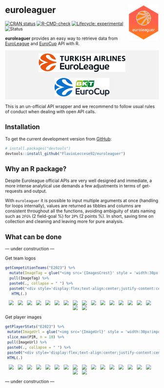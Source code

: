 
<!-- README.md is generated from README.Rmd. Please edit that file -->

# euroleaguer <img src="man/figures/logo.png" align="right" width="100px"/>

<!-- badges: start -->

[![CRAN
status](https://www.r-pkg.org/badges/version/euroleaguer)](https://CRAN.R-project.org/package=euroleaguer)
[![R-CMD-check](https://github.com/FlavioLeccese92/euroleaguer/actions/workflows/R-CMD-check.yaml/badge.svg)](https://github.com/FlavioLeccese92/euroleaguer/actions/workflows/R-CMD-check.yaml)
[![Lifecycle:
experimental](https://img.shields.io/badge/lifecycle-experimental-orange.svg)](https://lifecycle.r-lib.org/articles/stages.html#experimental)
![Status](https://progress-bar.dev/75/?title=progress)

<!-- badges: end -->

**euroleaguer** provides an easy way to retrieve data from
[EuroLeague](https://www.euroleaguebasketball.net/euroleague/) and
[EuroCup](https://www.euroleaguebasketball.net/eurocup/) API with R.

<div style = 'display:flex; text-align:center; justify-content:center;
     max-width:100%; margin-bottom: 10px; flex-wrap: wrap; 
     background-color: #f2f2f2;'>
<img src='man/figures/euroleague-logo.png'
     style = 'padding: 10px; height: 60px!important; background-color:
     transparent!important;'>
<img src='man/figures/eurocup-logo.png'
     style = 'padding: 10px; height: 60px!important; background-color:
     transparent!important;'>
</div>

This is an un-official API wrapper and we recommend to follow usual
rules of conduct when dealing with open API calls.

## Installation

To get the current development version from
[GitHub](https://github.com/):

``` r
# install.packages("devtools")
devtools::install_github("FlavioLeccese92/euroleaguer")
```

## Why an R package?

Despite Euroleague official APIs are very well designed and immediate, a
more intense analytical use demands a few adjustments in terms of
get-requests and output.

With `euroleaguer` it is possible to input multiple arguments at once
(handling for loops internally), values are returned as tibbles and
columns are consistent throughout all the functions, avoiding ambiguity
of stats naming such as `2FG%` (2 field-goal %) for `2P%` (2 points %).
In short, saving time on collection and cleaning and leaving more for
pure analysis.

## What can be done

— under construction —

Get team logos

``` r
getCompetitionTeams("E2023") %>% 
  mutate(ImageTag = glue("<img src='{ImagesCrest}' style = 'width:30px!important;'>")) %>% 
  pull(ImageTag) %>% 
  paste0(., collapse = " ") %>% 
  paste0("<div style='display:flex;text-align:center;justify-content:center;max-width:100%;flex-wrap: wrap;'>", ., "</div>") %>%
   HTML(.)
```

<div style='display:flex;text-align:center;justify-content:center;max-width:100%;flex-wrap: wrap;'><img src='https://media-cdn.incrowdsports.com/ccc34858-22b0-47dc-904c-9940b0a16ff3.png' style = 'width:30px!important;'> <img src='https://media-cdn.incrowdsports.com/8ea8cec7-d8f7-45f4-a956-d976b5867610.png' style = 'width:30px!important;'> <img src='https://media-cdn.incrowdsports.com/89ed276a-2ba3-413f-8ea2-b3be209ca129.png' style = 'width:30px!important;'> <img src='https://media-cdn.incrowdsports.com/e324a6af-2a72-443e-9813-8bf2d364ddab.png' style = 'width:30px!important;'> <img src='https://media-cdn.incrowdsports.com/d2eef4a8-62df-4fdd-9076-276004268515.png' style = 'width:30px!important;'> <img src='https://media-cdn.incrowdsports.com/8154f184-c61a-4e7f-b14d-9d802e35cb95.png' style = 'width:30px!important;'> <img src='https://media-cdn.incrowdsports.com/35dfa503-e417-481f-963a-bdf6f013763e.png' style = 'width:30px!important;'> <img src='https://media-cdn.incrowdsports.com/817b0e58-d595-4b09-ab0b-1e7cc26249ff.png' style = 'width:30px!important;'> <img src='https://media-cdn.incrowdsports.com/0233ebbb-f3a2-49ea-837c-7fd3e661e672.png' style = 'width:30px!important;'> <img src='https://media-cdn.incrowdsports.com/e33c6d1a-95ca-4dbc-b8cb-0201812104cc.png' style = 'width:30px!important;'> <img src='https://media-cdn.incrowdsports.com/5c55ef14-29df-4328-bd52-a7a64c432350.png' style = 'width:30px!important;'> <img src='https://media-cdn.incrowdsports.com/789423ac-3cdf-4b89-b11c-b458aa5f59a6.png' style = 'width:30px!important;'> <img src='https://media-cdn.incrowdsports.com/696724ea-a92f-456e-8572-aca4ce0ff025.png' style = 'width:30px!important;'> <img src='https://media-cdn.incrowdsports.com/2681304e-77dd-4331-88b1-683078c0fb49.png' style = 'width:30px!important;'> <img src='https://media-cdn.incrowdsports.com/1a3e1404-4f6f-4ede-9d8b-30eee7cb51b4.png' style = 'width:30px!important;'> <img src='https://media-cdn.incrowdsports.com/efd12730-f2ea-4830-9caa-7f2f676079c2.png' style = 'width:30px!important;'> <img src='https://media-cdn.incrowdsports.com/4af5e83b-f2b5-4fba-a87c-1f85837a508a.png' style = 'width:30px!important;'> <img src='https://media-cdn.incrowdsports.com/0aa09358-3847-4c4e-b228-3582ee4e536d.png' style = 'width:30px!important;'></div>

Get player images

``` r
getPlayerStats("E2023") %>% 
 mutate(ImageUrl = glue("<img src='{ImageUrl}' style = 'width:30px!important;'>")) %>% 
 slice_max(PIR, n = 18) %>% 
 pull(ImageUrl) %>% 
 paste0(., collapse = " ") %>% 
 paste0("<div style='display:flex;text-align:center;justify-content:center;max-width:100%;flex-wrap: wrap;'>", ., "</div>") %>%
 HTML(.)
```

<div style='display:flex;text-align:center;justify-content:center;max-width:100%;flex-wrap: wrap;'><img src='https://media-cdn.incrowdsports.com/b1d0cea7-ddc1-41ba-8110-62c8d6ff99d8.png' style = 'width:30px!important;'> <img src='https://media-cdn.incrowdsports.com/7a3e96a0-c7b3-402f-a82f-dea0632b35d8.png' style = 'width:30px!important;'> <img src='https://media-cdn.incrowdsports.com/4ef7934f-4c66-4ae0-97c3-cbafb98b34ad.png' style = 'width:30px!important;'> <img src='https://media-cdn.incrowdsports.com/c69345b9-052a-41ed-a53d-e82d2d4c3687.png' style = 'width:30px!important;'> <img src='https://media-cdn.incrowdsports.com/b6443b59-d3b7-4bb3-ae38-e4de75da64fb.png' style = 'width:30px!important;'> <img src='https://media-cdn.incrowdsports.com/3e8764fc-3edf-49b9-8d87-8f16757e87c8.png' style = 'width:30px!important;'> <img src='https://media-cdn.incrowdsports.com/a0162fd5-54a8-4358-89fb-de5d05782920.png' style = 'width:30px!important;'> <img src='https://media-cdn.incrowdsports.com/e25df055-15de-4fc1-8866-cc974df81b8f.png' style = 'width:30px!important;'> <img src='https://media-cdn.incrowdsports.com/be85913b-58c1-4631-8d09-1b7d06356c3e.png' style = 'width:30px!important;'> <img src='https://media-cdn.incrowdsports.com/af27d4ca-e455-4dbb-a657-10bd2ef74933.png' style = 'width:30px!important;'> <img src='https://media-cdn.incrowdsports.com/8d67d189-5722-4ac9-918c-70c114ff40d9.png' style = 'width:30px!important;'> <img src='https://media-cdn.incrowdsports.com/a780973a-7903-450f-b97a-5e7d3c271175.png' style = 'width:30px!important;'> <img src='https://media-cdn.incrowdsports.com/811b772b-4289-47ff-8c8f-cd41352f1f38.png' style = 'width:30px!important;'> <img src='https://media-cdn.incrowdsports.com/4db5f5d2-af86-4257-b7a4-6dde41fecad7.png' style = 'width:30px!important;'> <img src='https://media-cdn.incrowdsports.com/6e24d642-0b45-45b6-9e40-df570b8433a8.png' style = 'width:30px!important;'> <img src='https://media-cdn.incrowdsports.com/d063a5f7-3186-4014-b300-3e78cadd4615.png' style = 'width:30px!important;'> <img src='https://media-cdn.incrowdsports.com/ff93a9d7-f400-4494-ae2e-72cfd057ac85.png' style = 'width:30px!important;'> <img src='https://media-cdn.incrowdsports.com/16f6b30d-521e-4098-bf36-864c5a4f0986.png' style = 'width:30px!important;'></div>

— under construction —
